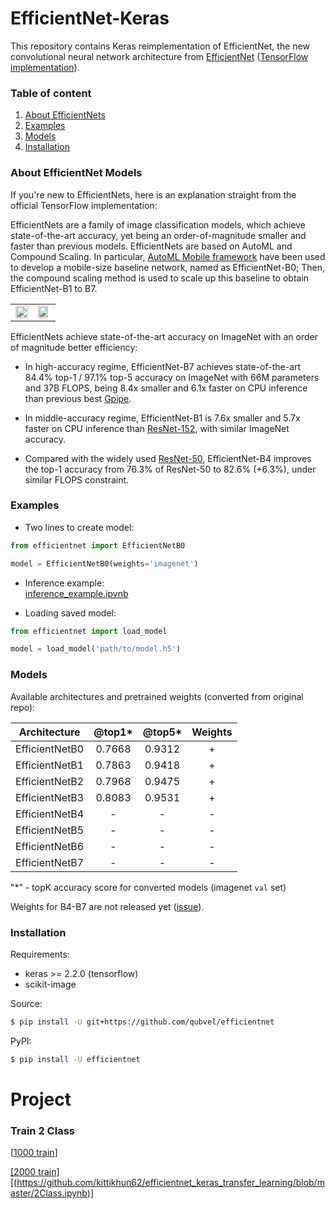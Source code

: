 # EfficientNet-Keras

This repository contains Keras reimplementation of EfficientNet, the new convolutional neural network architecture from [EfficientNet](https://arxiv.org/abs/1905.11946) ([TensorFlow implementation](https://github.com/tensorflow/tpu/tree/master/models/official/efficientnet)). 

### Table of content
 1. [About EfficientNets](#about)
 2. [Examples](#examples)
 3. [Models](#models) 
 4. [Installation](#installation)


### About EfficientNet Models <a name="about"></a>

If you're new to EfficientNets, here is an explanation straight from the official TensorFlow implementation: 

EfficientNets are a family of image classification models, which achieve state-of-the-art accuracy, yet being an order-of-magnitude smaller and faster than previous models. EfficientNets are based on AutoML and Compound Scaling. In particular, [AutoML Mobile framework](https://ai.googleblog.com/2018/08/mnasnet-towards-automating-design-of.html) have been used to develop a mobile-size baseline network, named as EfficientNet-B0; Then, the compound scaling method is used to scale up this baseline to obtain EfficientNet-B1 to B7.

<table border="0">
<tr>
    <td>
    <img src="https://raw.githubusercontent.com/tensorflow/tpu/master/models/official/efficientnet/g3doc/params.png" width="100%" />
    </td>
    <td>
    <img src="https://raw.githubusercontent.com/tensorflow/tpu/master/models/official/efficientnet/g3doc/flops.png", width="90%" />
    </td>
</tr>
</table>

EfficientNets achieve state-of-the-art accuracy on ImageNet with an order of magnitude better efficiency:


* In high-accuracy regime, EfficientNet-B7 achieves state-of-the-art 84.4% top-1 / 97.1% top-5 accuracy on ImageNet with 66M parameters and 37B FLOPS, being 8.4x smaller and 6.1x faster on CPU inference than previous best [Gpipe](https://arxiv.org/abs/1811.06965).

* In middle-accuracy regime, EfficientNet-B1 is 7.6x smaller and 5.7x faster on CPU inference than [ResNet-152](https://arxiv.org/abs/1512.03385), with similar ImageNet accuracy.

* Compared with the widely used [ResNet-50](https://arxiv.org/abs/1512.03385), EfficientNet-B4 improves the top-1 accuracy from 76.3% of ResNet-50 to 82.6% (+6.3%), under similar FLOPS constraint.

### Examples <a name="examples"></a>

 - Two lines to create model:

```python
from efficientnet import EfficientNetB0

model = EfficientNetB0(weights='imagenet')

```

 - Inference example:  
 [inference_example.ipynb](https://github.com/qubvel/efficientnet/blob/master/examples/inference_exmaple.ipynb)

 - Loading saved model:
 
```python
from efficientnet import load_model

model = load_model('path/to/model.h5')
```

### Models <a name="models"></a>

Available architectures and pretrained weights (converted from original repo):

| Architecture   | @top1*| @top5*| Weights |
|----------------|:-----:|:-----:|:-------:|
| EfficientNetB0 |0.7668 |0.9312 |    +    |
| EfficientNetB1 |0.7863 |0.9418 |    +    |
| EfficientNetB2 |0.7968 |0.9475 |    +    |
| EfficientNetB3 |0.8083 |0.9531 |    +    |
| EfficientNetB4 |   -   |  -    |    -    |
| EfficientNetB5 |   -   |  -    |    -    |
| EfficientNetB6 |   -   |  -    |    -    |
| EfficientNetB7 |   -   |  -    |    -    |

"*" - topK accuracy score for converted models (imagenet `val` set) 
 
Weights for B4-B7 are not released yet ([issue](https://github.com/tensorflow/tpu/issues/377)).

### Installation <a name="installation"></a>

Requirements:
 - keras >= 2.2.0 (tensorflow)
 - scikit-image

Source:

```bash
$ pip install -U git+https://github.com/qubvel/efficientnet
```

PyPI:

```bash
$ pip install -U efficientnet
```

# Project

### Train 2 Class
[[1000 train](https://github.com/kittikhun62/efficientnet_keras_transfer_learning/blob/master/2Class.ipynb)]

[[2000 train][(https://github.com/kittikhun62/efficientnet_keras_transfer_learning/blob/master/2Class.ipynb)]](https://github.com/kittikhun62/efficientnet_keras_transfer_learning/blob/master/2Class_2000.ipynb)
